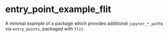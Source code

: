 # entry_point_example_flit

A minimal example of a package which provides additional `jupyter_*_path`s
via `entry_points`, packaged with `flit`.
